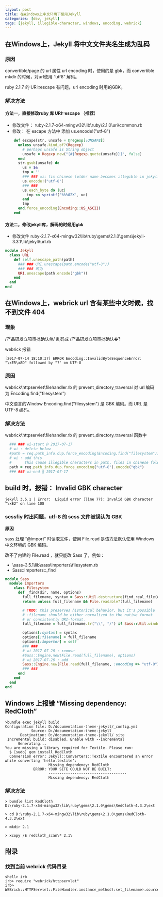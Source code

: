 ```yaml
---
layout: post
title: 在Windows上中文环境下使用Jekyll
categories: [dev, jekyll]
tags: [jekyll, illegible-character, windows, encoding, webrick]
---
```



## 在Windows上，Jekyll 将中文文件夹名生成为乱码

### 原因

convertible/page 的 url 属性 url encoding 时，使用的是 gbk，而 convertible mkdir 的时候，对url使用 “utf8” 解码。

ruby 2.1.7 的 URI::escape 有问题，url encoding 时用的GBK。

### 解决方法

#### 方法一，直接修改ruby 库 URI::escape （推荐）

* 修改文件： ruby-2.1.7-x64-mingw32\lib\ruby\2.1.0\uri\common.rb
* 修改： 在 escape 方法中 添加 us.encode!("utf-8")

~~~ ruby
    def escape(str, unsafe = @regexp[:UNSAFE])
      unless unsafe.kind_of?(Regexp)
        # perhaps unsafe is String object
        unsafe = Regexp.new("[#{Regexp.quote(unsafe)}]", false)
      end
      str.gsub(unsafe) do
        us = $&
        tmp = ''
        ### ### wi: fix chinese folder name becomes illegible in jekyll 2017-07-13
        us.encode!("utf-8")
        ### ###
        us.each_byte do |uc|
          tmp << sprintf('%%%02X', uc)
        end
        tmp
      end.force_encoding(Encoding::US_ASCII)
    end
~~~

#### 方法二，修改jekyll库，解码的时候用gbk

* 修改文件 ruby-2.1.7-x64-mingw32\lib\ruby\gems\2.1.0\gems\jekyll-3.3.1\lib\jekyll\url.rb

~~~ ruby
module Jekyll
  class URL
    def self.unescape_path(path)
      ### ### URI.unescape(path.encode("utf-8"))
      ### ### 改为
      URI.unescape(path.encode("gbk"))
    end
  end
end
~~~




## 在Windows上，webrick url 含有某些中文时候，找不到文件 404

### 现象

/产品研发立项审批确认单/ 乱码成 /产品研发立项审批确认�?

webrick 报错 

~~~
[2017-07-14 18:10:37] ERROR Encoding::InvalidByteSequenceError: "\xE5\x8D" followed by "?" on UTF-8
~~~

### 原因

webrick\httpservlet\filehandler.rb 的 prevent_directory_traversal 对 url 编码为 Encoding.find("filesystem")

中文语言的Window Encoding.find("filesystem") 是 GBK 编码。而 URL 是 UTF-8 编码。

### 解决方法

webrick\httpservlet\filehandler.rb 的 prevent_directory_traversal 函数中

~~~ ruby
  ### ### wi-start @ 2017-07-17 
  # wi : delete below
  #path = req.path_info.dup.force_encoding(Encoding.find("filesystem"))
  # wi : add this
  #      this cause illegible characters in path, files in chinese folder 404
  path = req.path_info.dup.force_encoding("utf-8").encode("gbk")
  ### ### wi-end @ 2017-07-17
~~~





## build 时，报错： Invalid GBK character

~~~
jekyll 3.5.1 | Error:  Liquid error (line 77): Invalid GBK character "\xE2" on line 108
~~~

### scssfiy 时出问题，utf-8 的 scss 文件被误认为 GBK

**原因**

sass 处理 “@import” 时读取文件，使用 File.read 是该方法默认使用 Windows 中文环境的 GBK 编码。

改不了内建的 File.read ，就只能改 Sass 了，例如：

* \sass-3.5.1\lib\sass\importers\filesystem.rb
* Sass::Importers::_find

~~~ ruby
module Sass
  module Importers
    class Filesystem
      def _find(dir, name, options)
        full_filename, syntax = Sass::Util.destructure(find_real_file(dir, name, options))
        return unless full_filename && File.readable?(full_filename)

        # TODO: this preserves historical behavior, but it's possible
        # :filename should be either normalized to the native format
        # or consistently URI-format.
        full_filename = full_filename.tr("\\", "/") if Sass::Util.windows?

        options[:syntax] = syntax
        options[:filename] = full_filename
        options[:importer] = self
        ### ### 
        # wi 2017-07-26 : remove
        #Sass::Engine.new(File.read(full_filename), options)
        # wi 2017-07-26 : add
        Sass::Engine.new(File.read(full_filename, :encoding => "utf-8"), options)
        ### ###
      end
    end
  end
end
~~~



## Windows 上报错 “Missing dependency: RedCloth”

~~~ shell
>bundle exec jekyll build
Configuration file: D:/documentation-theme-jekyll/_config.yml
            Source: D:/documentation-theme-jekyll
       Destination: D:/documentation-theme-jekyll/_site
 Incremental build: disabled. Enable with --incremental
      Generating...
You are missing a library required for Textile. Please run:
  $ [sudo] gem install RedCloth
  Conversion error: Jekyll::Converters::Textile encountered an error while converting 'hello.textile':
                    Missing dependency: RedCloth
             ERROR: YOUR SITE COULD NOT BE BUILT:
                    ------------------------------------
                    Missing dependency: RedCloth
~~~

### 解决方法

~~~
> bundle list RedCloth
D:\ruby-2.1.7-x64-mingw32\lib\ruby\gems\2.1.0\gems\RedCloth-4.3.2\ext

> cd D:\ruby-2.1.7-x64-mingw32\lib\ruby\gems\2.1.0\gems\RedCloth-4.3.2\ext

> mkdir 2.1

> xcopy /E redcloth_scan\* 2.1\
~~~





## 附录

### 找到当前 webrick 代码目录

~~~
shell> irb
irb> require "webrick/httpservlet"
irb> WEBrick::HTTPServlet::FileHandler.instance_method(:set_filename).source_location
~~~




